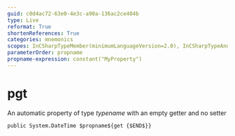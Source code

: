 ```yaml
---
guid: c0d4ac72-63e0-4e3c-a90a-136ac2ce404b
type: Live
reformat: True
shortenReferences: True
categories: mnemonics
scopes: InCSharpTypeMember(minimumLanguageVersion=2.0), InCSharpTypeAndNamespace(minimumLanguageVersion=2.0)
parameterOrder: propname
propname-expression: constant("MyProperty")
---
```


# pgt

An automatic property of type $typename$ with an empty getter and no setter

```
public System.DateTime $propname${get {$END$}}
```
